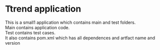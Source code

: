 # Ttrend application

This is a small1 application which contains main and test folders.  
Main contains application code.  
Test contains test cases.  
It also contains pom.xml which has all dependences and artfact name and version

